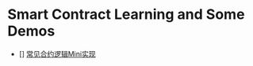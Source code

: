 # Smart Contract Learning and Some Demos

- [] [常见合约逻辑Mini实现](https://github.com/m1guelpf/lil-web3) 
